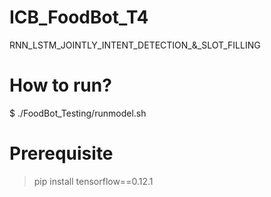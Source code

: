 # ICB_FoodBot_T4
RNN_LSTM_JOINTLY_INTENT_DETECTION_&amp;_SLOT_FILLING

# How to run?
$ ./FoodBot_Testing/runmodel.sh

# Prerequisite 
> pip install tensorflow==0.12.1 
